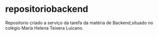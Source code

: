 # repositoriobackend
Repositorio criado a serviço da tarefa da matéria de Backend,situado no colégio Maria Helena Teixera Luicano.
